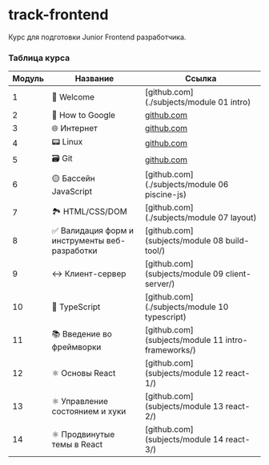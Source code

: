 # track-frontend

Курс для подготовки Junior Frontend разработчика.

### Таблица курса

| Модуль | Название                                            | Ссылка                                                                              |
| ------ | --------------------------------------------------- | ----------------------------------------------------------------------------------- |
| 1      | 👋 Welcome                                          | [github.com](./subjects/module 01 intro)                                                      |
| 2      | 🔎 How to Google                                    | [github.com](https://github.com/alem-io/track-devops/tree/master/subjects/google)   |
| 3      | 🌐 Интернет                                         | [github.com](https://github.com/alem-io/track-devops/tree/master/subjects/internet) |
| 4      | 📟 Linux                                            | [github.com](https://github.com/alem-io/track-devops/tree/master/subjects/linux)    |
| 5      | 🗃 Git                                               | [github.com](https://github.com/alem-io/track-devops/tree/master/subjects/git)      |
| 6      | 🟡 Бассейн JavaScript                               | [github.com](./subjects/module 06 piscine-js)                                                 |
| 7      | 🏞 HTML/CSS/DOM                                      | [github.com](./subjects/module 07 layout)                                                     |
| 8      | ✅ Валидация форм и<br/> инструменты веб-разработки | [github.com](subjects/module 08 build-tool/)                                                |
| 9      | ↔ Клиент-сервер                                     | [github.com](subjects/module 09 client-server/)                                             |
| 10     | 🔵 TypeScript                                       | [github.com](./subjects/module 10 typescript)                                                 |
| 11     | 📚 Введение во фреймворки                           | [github.com](subjects/module 11 intro-frameworks/)                                          |
| 12     | ⚛ Основы React                                      | [github.com](subjects/module 12 react-1/)                                                   |
| 13     | ⚛ Управление состоянием и хуки                      | [github.com](subjects/module 13 react-2/)                                                   |
| 14     | ⚛ Продвинутые темы в React                          | [github.com](subjects/module 14 react-3/)                                                   |
